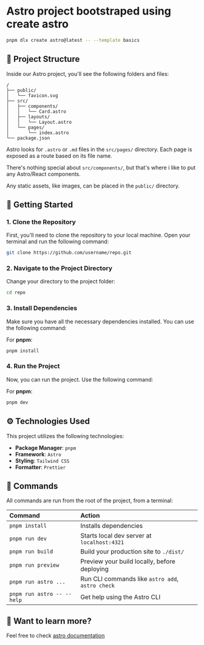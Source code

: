 # Astro project bootstraped using create astro

```sh
pnpm dlx create astro@latest -- --template basics
```

## 🚀 Project Structure

Inside our Astro project, you'll see the following folders and files:

```text
/
├── public/
│   └── favicon.svg
├── src/
│   ├── components/
│   │   └── Card.astro
│   ├── layouts/
│   │   └── Layout.astro
│   └── pages/
│       └── index.astro
└── package.json
```

Astro looks for `.astro` or `.md` files in the `src/pages/` directory. Each page is exposed as a route based on its file name.

There's nothing special about `src/components/`, but that's where i like to put any Astro/React components.

Any static assets, like images, can be placed in the `public/` directory.

## 🚀 Getting Started

### 1. Clone the Repository

First, you'll need to clone the repository to your local machine. Open your terminal and run the following command:

```bash
git clone https://github.com/username/repo.git
```

### 2. Navigate to the Project Directory

Change your directory to the project folder:

```bash
cd repo
```

### 3. Install Dependencies

Make sure you have all the necessary dependencies installed. You can use the following command:

For **pnpm**:

```bash
pnpm install
```

### 4. Run the Project

Now, you can run the project. Use the following command:

For **pnpm**:

```bash
pnpm dev
```

## ⚙️ Technologies Used

This project utilizes the following technologies:

- **Package Manager**: `pnpm`
- **Framework**: `Astro`
- **Styling**: `Tailwind CSS`
- **Formatter**: `Prettier`

## 🧞 Commands

All commands are run from the root of the project, from a terminal:

| Command                    | Action                                           |
| :------------------------- | :----------------------------------------------- |
| `pnpm install`             | Installs dependencies                            |
| `pnpm run dev`             | Starts local dev server at `localhost:4321`      |
| `pnpm run build`           | Build your production site to `./dist/`          |
| `pnpm run preview`         | Preview your build locally, before deploying     |
| `pnpm run astro ...`       | Run CLI commands like `astro add`, `astro check` |
| `pnpm run astro -- --help` | Get help using the Astro CLI                     |

## 👀 Want to learn more?

Feel free to check [astro documentation](https://docs.astro.build)
